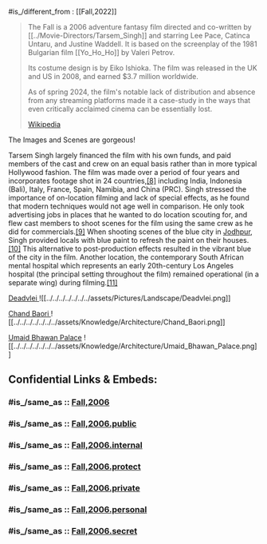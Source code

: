 
#is_/different_from : [[Fall,2022]] 

> The Fall is a 2006 adventure fantasy film directed and co-written by [[../Movie-Directors/Tarsem_Singh]] 
> and starring Lee Pace, Catinca Untaru, and Justine Waddell. 
> It is based on the screenplay of the 1981 Bulgarian film [[Yo_Ho_Ho]] by Valeri Petrov. 
> 
> Its costume design is by Eiko Ishioka. 
> The film was released in the UK and US in 2008, and earned $3.7 million worldwide. 
> 
> As of spring 2024, the film's notable lack of distribution 
> and absence from any streaming platforms 
> made it a case-study in the ways that even critically acclaimed cinema can be essentially lost.
>
> [Wikipedia](https://en.wikipedia.org/wiki/The%20Fall%20(2006%20film))

The Images and Scenes are gorgeous! 

Tarsem Singh largely financed the film with his own funds, and paid members of the cast and crew on an equal basis rather than in more typical Hollywood fashion. The film was made over a period of four years and incorporates footage shot in 24 countries,[[8]](https://en.wikipedia.org/wiki/The_Fall_(2006_film)#cite_note-8) including India, Indonesia (Bali), Italy, France, Spain, Namibia, and China (PRC). Singh stressed the importance of on-location filming and lack of special effects, as he found that modern techniques would not age well in comparison. He only took advertising jobs in places that he wanted to do location scouting for, and flew cast members to shoot scenes for the film using the same crew as he did for commercials.[[9]](https://en.wikipedia.org/wiki/The_Fall_(2006_film)#cite_note-9) When shooting scenes of the blue city in [Jodhpur](https://en.wikipedia.org/wiki/Jodhpur "Jodhpur"), Singh provided locals with blue paint to refresh the paint on their houses.[[10]](https://en.wikipedia.org/wiki/The_Fall_(2006_film)#cite_note-10) This alternative to post-production effects resulted in the vibrant blue of the city in the film. Another location, the contemporary South African mental hospital which represents an early 20th-century Los Angeles hospital (the principal setting throughout the film) remained operational (in a separate wing) during filming.[[11]](https://en.wikipedia.org/wiki/The_Fall_(2006_film)#cite_note-commentary-11)

[Deadvlei
](https://en.wikipedia.org/wiki/Deadvlei)
![[../../../../../../../assets/Pictures/Landscape/Deadvlei.png]] 

[Chand Baori
](https://en.wikipedia.org/wiki/Chand_Baori)
![[../../../../../../../assets/Knowledge/Architecture/Chand_Baori.png]]

[Umaid Bhawan Palace](https://en.wikipedia.org/wiki/Umaid_Bhawan_Palace)
![[../../../../../../../assets/Knowledge/Architecture/Umaid_Bhawan_Palace.png]]


## Confidential Links & Embeds: 

### #is_/same_as :: [Fall,2006](/_Standards/Society/Communication/Media/Movie/Movie-Genre/Thriller-Movie/Fall,2006.md) 

### #is_/same_as :: [Fall,2006.public](/_public/Society/Communication/Media/Movie/Movie-Genre/Thriller-Movie/Fall,2006.public.md) 

### #is_/same_as :: [Fall,2006.internal](/_internal/Society/Communication/Media/Movie/Movie-Genre/Thriller-Movie/Fall,2006.internal.md) 

### #is_/same_as :: [Fall,2006.protect](/_protect/Society/Communication/Media/Movie/Movie-Genre/Thriller-Movie/Fall,2006.protect.md) 

### #is_/same_as :: [Fall,2006.private](/_private/Society/Communication/Media/Movie/Movie-Genre/Thriller-Movie/Fall,2006.private.md) 

### #is_/same_as :: [Fall,2006.personal](/_personal/Society/Communication/Media/Movie/Movie-Genre/Thriller-Movie/Fall,2006.personal.md) 

### #is_/same_as :: [Fall,2006.secret](/_secret/Society/Communication/Media/Movie/Movie-Genre/Thriller-Movie/Fall,2006.secret.md)

